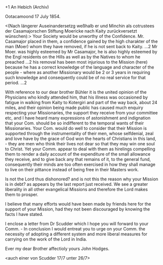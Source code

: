 +1 An Hebich (Archiv)

 Ootacamoond 17 July 1854.

<(Nach längerer Auseinandersetzg weßhalb er und Minchin als cotrustees der Casamajorschen Stiftung Moericke nach Kaity zurückversetzt wünschen):> 
Your Society would be unworthy of the Confidence. Mr. Casamajor placed in them, a confidence gained by the high charakter of the man (Moer) whom they have removed, if he is not sent back to Kaity. ...2 Mr Moer. was highly esteemed by Mr Casamajor, he is also highly esteemed by the Engl residents on the Hills as well as by the Natives to whom he preached ...2 his removal has been most injurious to the Mission (here) because he has a correct knowledge of the language and character of the people - where as another Missionary would be 2 or 3 years in requiring such knowledge and consequently could be of no real service for that period. ...2

With reference to our dear brother Bühler it is the united opinion of the Physicians who kindly attended him, that his illness was occasioned by fatigue in walking from Kaity to Kotergiri and part of the way back, about 24 miles, and their opinion being made public has caused much enquiry respecting your Missionaries, the support they receive from your committee etc, and I have heard many expressions of astonishment and indignation that your Com. should be so indifferent to the temporal wants of their Missionaries. Your Com. would do well to consider that their Mission is supported through the instrumentality of their men, whose selfdenial, zeal and love have by the grace of God won the hearts of Christians in this land, - they are men who think their lives not dear so that they may win one soul to Christ. Yet your Comm. appear to deal with them as hirelings compelling them to render a daily account of the expenditure of the small allowance they receive, and to give back any that remains of it, to the general fund, consequently their minds are too often exercised in how they shall manage to live on their pittance instead of being free in their Masters work.

Is not the Lord thus dishonored? and is not this the reason why your Mission is in debt? as appears by the last report just received. We see a greater liberality in all other evangelical Missions and therefore the Lord makes them to prosper.

I believe that many efforts would have been made by friends here for the support of your Mission, had they not been discouraged by knowing the facts I have stated.

I enclose a letter from Dr Scudder which I hope you will forward to your Comm. - In conclusion I would entreat you to urge on your Comm. the necessity of adopting a different system and more liberal measures for carrying on the work of the Lord in India.

 Ever my dear Brother affectioly yours
 John Hodges.


<auch einer von Scudder 17/7 unter 26/7>

